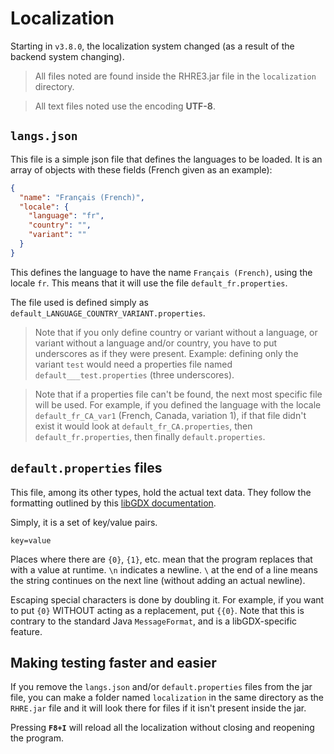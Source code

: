 # Localization

Starting in `v3.8.0`, the localization system changed (as a result of
the backend system changing).

>All files noted are found inside the RHRE3.jar file in the `localization` directory.

>All text files noted use the encoding **UTF-8**.

## `langs.json`
This file is a simple json file that defines the languages to be loaded.
It is an array of objects with these fields (French given as an example):
```json
{
  "name": "Français (French)",
  "locale": {
    "language": "fr",
    "country": "",
    "variant": ""
  }
}
```

This defines the language to have the name `Français (French)`,
using the locale `fr`. This means that it will use the file
`default_fr.properties`.

The file used is defined simply as `default_LANGUAGE_COUNTRY_VARIANT.properties`.

>Note that if you only define country or variant without a language, or
variant without a language and/or country, you have to put
underscores as if they were present. Example: defining only the
variant `test` would need a properties file named
`default___test.properties` (three underscores).

>Note that if a properties file can't be found, the next most specific file
will be used. For example, if you defined the language with the locale
`default_fr_CA_var1` (French, Canada, variation 1), if that file
didn't exist it would look at `default_fr_CA.properties`,
 then `default_fr.properties`, then finally `default.properties`.


## `default.properties` files
This file, among its other types, hold the actual text data.
They follow the formatting outlined by this
[libGDX documentation](https://github.com/libgdx/libgdx/wiki/Internationalization-and-Localization).

Simply, it is a set of key/value pairs.
```
key=value
```

Places where there are `{0}`, `{1}`, etc. mean that the program replaces
that with a value at runtime. `\n` indicates a newline. `\` at the end
of a line means the string continues on the next line (without adding
an actual newline).

Escaping special characters is done by doubling it. For example, if
you want to put `{0}` WITHOUT acting as a replacement, put `{{0}`. Note
that this is contrary to the standard Java `MessageFormat`, and is a
libGDX-specific feature.

## Making testing faster and easier
If you remove the `langs.json` and/or `default.properties` files from the
jar file, you can make a folder named `localization` in the same
directory as the `RHRE.jar` file and it will look there for files if it isn't present
inside the jar.

Pressing **`F8+I`** will reload all the localization without closing and reopening
the program.
